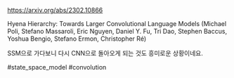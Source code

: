 https://arxiv.org/abs/2302.10866

Hyena Hierarchy: Towards Larger Convolutional Language Models (Michael Poli, Stefano Massaroli, Eric Nguyen, Daniel Y. Fu, Tri Dao, Stephen Baccus, Yoshua Bengio, Stefano Ermon, Christopher Ré)

SSM으로 가다보니 다시 CNN으로 돌아오게 되는 것도 흥미로운 상황이네요.

#state_space_model #convolution 